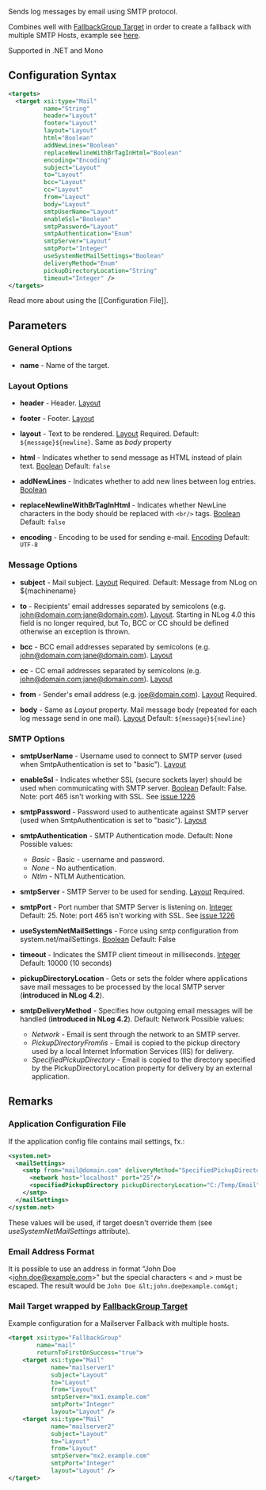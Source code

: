 Sends log messages by email using SMTP protocol. 

Combines well with [FallbackGroup Target](https://github.com/NLog/NLog/wiki/FallbackGroup-target) in order to create a fallback with multiple SMTP Hosts, example see [here](https://github.com/NLog/NLog/wiki/Mail-target#mail-target-wrapped-by-fallbackgroup-target).

Supported in .NET and Mono

## Configuration Syntax
```xml
<targets>
  <target xsi:type="Mail"
          name="String"
          header="Layout"
          footer="Layout"
          layout="Layout"
          html="Boolean"
          addNewLines="Boolean"
          replaceNewlineWithBrTagInHtml="Boolean"
          encoding="Encoding"
          subject="Layout"
          to="Layout"
          bcc="Layout"
          cc="Layout"
          from="Layout"
          body="Layout"
          smtpUserName="Layout"
          enableSsl="Boolean"
          smtpPassword="Layout"
          smtpAuthentication="Enum"
          smtpServer="Layout"
          smtpPort="Integer"
          useSystemNetMailSettings="Boolean"
          deliveryMethod="Enum"
          pickupDirectoryLocation="String"
          timeout="Integer" />
</targets>
```
Read more about using the [[Configuration File]].

## Parameters
### General Options
* **name** - Name of the target.

### Layout Options
* **header** - Header. [Layout](Data-types)

* **footer** - Footer. [Layout](Data-types)

* **layout** - Text to be rendered. [Layout](Data-types) Required. Default: `${message}${newline}`. Same as _body_ property

* **html** - Indicates whether to send message as HTML instead of plain text. [Boolean](Data-types) Default: `false`

* **addNewLines** - Indicates whether to add new lines between log entries. [Boolean](Data-types)

* **replaceNewlineWithBrTagInHtml** - Indicates whether NewLine characters in the body should be replaced with `<br/>` tags. [Boolean](Data-types) Default: `false`

* **encoding** - Encoding to be used for sending e-mail. [Encoding](Data-types) Default: `UTF-8`

### Message Options
* **subject** - Mail subject. [Layout](Data-types) Required. Default: Message from NLog on ${machinename}

* **to** - Recipients' email addresses separated by semicolons (e.g. john@domain.com;jane@domain.com). [Layout](Data-types). Starting in NLog 4.0 this field is no longer required, but To, BCC or CC should be defined otherwise an exception is thrown. 

* **bcc** - BCC email addresses separated by semicolons (e.g. john@domain.com;jane@domain.com). [Layout](Data-types)

* **cc** - CC email addresses separated by semicolons (e.g. john@domain.com;jane@domain.com). [Layout](Data-types)

* **from** - Sender's email address (e.g. joe@domain.com). [Layout](Data-types) Required.

* **body** - Same as _Layout_ property. Mail message body (repeated for each log message send in one mail). [Layout](Data-types) Default: `${message}${newline}` 

### SMTP Options
* **smtpUserName** - Username used to connect to SMTP server (used when SmtpAuthentication is set to "basic"). [Layout](Data-types)

* **enableSsl** - Indicates whether SSL (secure sockets layer) should be used when communicating with SMTP server. [Boolean](Data-types) Default: False. Note: port 465 isn't working with SSL. See [issue 1226](https://github.com/NLog/NLog/issues/1226)  

* **smtpPassword** - Password used to authenticate against SMTP server (used when SmtpAuthentication is set to "basic"). [Layout](Data-types)

* **smtpAuthentication** - SMTP Authentication mode. Default: None  
Possible values:
  * _Basic_ - Basic - username and password.
  * _None_ - No authentication.
  * _Ntlm_ - NTLM Authentication.

* **smtpServer** - SMTP Server to be used for sending. [Layout](Data-types) Required.

* **smtpPort** - Port number that SMTP Server is listening on. [Integer](Data-types) Default: 25. Note: port 465 isn't working with SSL. See [issue 1226](https://github.com/NLog/NLog/issues/1226)

* **useSystemNetMailSettings** - Force using smtp configuration from system.net/mailSettings. [Boolean](Data-types) Default: False

* **timeout** - Indicates the SMTP client timeout in milliseconds. [Integer](Data-types) Default: 10000 (10 seconds)

* **pickupDirectoryLocation** - Gets or sets the folder where applications save mail messages to be processed by the local SMTP server (__introduced in NLog 4.2__).

* **smtpDeliveryMethod** - Specifies how outgoing email messages will be handled (__introduced in NLog 4.2__). Default: Network 
Possible values:
  * _Network_ - Email is sent through the network to an SMTP server.
  * _PickupDirectoryFromIis_ - Email is copied to the pickup directory used by a local Internet Information Services (IIS) for delivery.
  * _SpecifiedPickupDirectory_ - Email is copied to the directory specified by the PickupDirectoryLocation property for delivery by an external application.

## Remarks

### Application Configuration File
If the application config file contains mail settings, fx.:

```xml
<system.net>
  <mailSettings>
    <smtp from="mail@domain.com" deliveryMethod="SpecifiedPickupDirectory">
      <network host="localhost" port="25"/>
      <specifiedPickupDirectory pickupDirectoryLocation="C:/Temp/Email"/>
    </smtp>
  </mailSettings>
</system.net>
```

These values will be used, if target doesn't override them (see _useSystemNetMailSettings_ attribute).

### Email Address Format

It is possible to use an address in format "John Doe &lt;john.doe@example.com&gt;" but the special characters < and > must be escaped. The result would be `John Doe &lt;john.doe@example.com&gt;`


### Mail Target wrapped by [FallbackGroup Target](https://github.com/NLog/NLog/wiki/FallbackGroup-target)

Example configuration for a Mailserver Fallback with multiple hosts.

```xml
<target xsi:type="FallbackGroup" 
        name="mail"
        returnToFirstOnSuccess="true">
    <target xsi:type="Mail"
            name="mailserver1"
            subject="Layout"
            to="Layout"
            from="Layout"
            smtpServer="mx1.example.com" 
            smtpPort="Integer"
            layout="Layout" />
    <target xsi:type="Mail"
            name="mailserver2" 
            subject="Layout"
            to="Layout"
            from="Layout"
            smtpServer="mx2.example.com" 
            smtpPort="Integer"
            layout="Layout" />
</target>
```